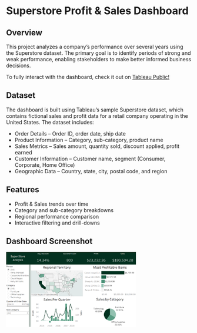 # Superstore Profit & Sales Dashboard

## Overview
This project analyzes a company’s performance over several years using the Superstore dataset. The primary goal is to identify periods of strong and weak performance, enabling stakeholders to make better informed business decisions.

To fully interact with the dashboard, check it out on [Tableau Public!](https://public.tableau.com/app/profile/colby.rood/viz/super_store_analysis_17549266090400/Dashboard1)

## Dataset
The dashboard is built using Tableau’s sample Superstore dataset, which contains fictional sales and profit data for a retail company operating in the United States. The dataset includes:
- Order Details – Order ID, order date, ship date
- Product Information – Category, sub-category, product name
- Sales Metrics – Sales amount, quantity sold, discount applied, profit earned
- Customer Information – Customer name, segment (Consumer, Corporate, Home Office)
- Geographic Data – Country, state, city, postal code, and region

## Features
- Profit & Sales trends over time
- Category and sub-category breakdowns
- Regional performance comparison
- Interactive filtering and drill-downs

## Dashboard Screenshot
<img src="super_store_analysis_screenshot.png" width="70%">

